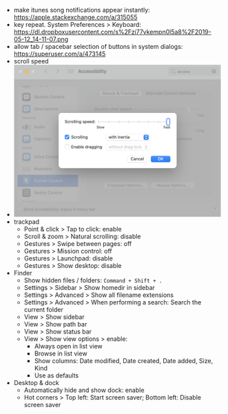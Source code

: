 * make itunes song notifications appear instantly: https://apple.stackexchange.com/a/315055
* key repeat. System Preferences > Keyboard: https://dl.dropboxusercontent.com/s%2Fzi77vkempn0l5a8%2F2019-05-12_14-11-07.png
* allow tab / spacebar selection of buttons in system dialogs: https://superuser.com/a/473145 
* scroll speed
* <img src="scrollspeed.png" width="600"/>
* trackpad
  * Point & click > Tap to click: enable
  * Scroll & zoom > Natural scrolling: disable
  * Gestures > Swipe between pages: off
  * Gestures > Mission control: off
  * Gestures > Launchpad: disable
  * Gestures > Show desktop: disable
* Finder
  * Show hidden files / folders: `Command + Shift + .`
  * Settings > Sidebar > Show homedir in sidebar
  * Settings > Advanced > Show all filename extensions
  * Settings > Advanced > When performing a search: Search the current folder
  * View > Show sidebar
  * View > Show path bar
  * View > Show status bar
  * View > Show view options > enable:
    * Always open in list view
    * Browse in list view
    * Show columns: Date modified, Date created, Date added, Size, Kind
    * Use as defaults
* Desktop & dock
  * Automatically hide and show dock: enable
  * Hot corners > Top left: Start screen saver; Bottom left: Disable screen saver
